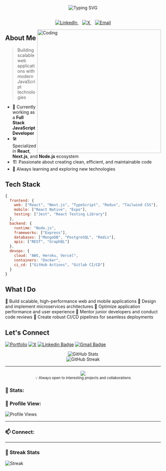 <div align="center">
  <img src="https://readme-typing-svg.demolab.com?font=Fira+Code&size=28&duration=3000&pause=1000&color=6F8EE8&center=true&vCenter=true&width=800&lines=Hey+there%2C+I'm+Dushyant+Khandelwal+%F0%9F%91%8B;Full+Stack+JavaScript+Developer" alt="Typing SVG" />
</div>

<br/>

<p align="center">
  <a href="https://linkedin.com/in/hemanshu-upadhyay-41957b1a8">
    <img src="https://img.shields.io/badge/LinkedIn-0077B5?style=for-the-badge&logo=linkedin&logoColor=white" alt="LinkedIn"/>
  </a>&nbsp;&nbsp;
  <a href="https://x.com/dushyant4665">
    <img src="https://img.shields.io/badge/X-000000?style=for-the-badge&logo=x&logoColor=white" alt="X"/>
  </a>&nbsp;&nbsp;
  <a href="mailto:dushyantkhandelwal4665@gmail.com">
    <img src="https://img.shields.io/badge/Email-808080?style=for-the-badge&logo=gmail&logoColor=white" alt="Email"/>
  </a>
</p>
<img align="right" alt="Coding" width="400" src="https://user-images.githubusercontent.com/74038190/229223263-cf2e4b07-2615-4f87-9c38-e37600f8381a.gif">

## About Me

> Building scalable web applications with modern JavaScript technologies

- 🔭 Currently working as a **Full Stack JavaScript Developer**
- 🛠️ Specialized in **React**, **Next.js**, and **Node.js** ecosystem
- 🏗️ Passionate about creating clean, efficient, and maintainable code
- 🌱 Always learning and exploring new technologies

## Tech Stack

```javascript
{
  frontend: {
    web: ["React", "Next.js", "TypeScript", "Redux", "Tailwind CSS"],
    mobile: ["React Native", "Expo"],
    testing: ["Jest", "React Testing Library"]
  },
  backend: {
    runtime: "Node.js",
    frameworks: ["Express"],
    databases: ["MongoDB", "PostgreSQL", "Redis"],
    apis: ["REST", "GraphQL"]
  },
  devops: {
    cloud: "AWS, Heroku, Vercel",
    containers: "Docker",
    ci_cd: ["GitHub Actions", "Gitlab CI/CD"]
  }
}
```

## What I Do

🎯 Build scalable, high-performance web and mobile applications
🔄 Design and implement microservices architectures
🚀 Optimize application performance and user experience
👥 Mentor junior developers and conduct code reviews
🔧 Create robust CI/CD pipelines for seamless deployments


## Let's Connect

[![Portfolio](https://img.shields.io/badge/-Portfolio-24292e?style=flat-square&logo=google-chrome&logoColor=white&link=https://dushyantkhandelwal.in)](https://dushyantkhandelwal.in)
[![X](https://img.shields.io/badge/-X-1DA1F2?style=flat-square&logo=x&logoColor=white&link=https://x.com/dushyant4665)](https://x.com/dushyant4665)
[![Linkedin Badge](https://img.shields.io/badge/-Dushyant_Khandelwal-blue?style=flat-square&logo=Linkedin&logoColor=white&link=https://www.linkedin.com/in/dushyant-khandelwal-516319221/)](https://www.linkedin.com/in/dushyant-khandelwal-516319221/)
[![Gmail Badge](https://img.shields.io/badge/-dushyant.email@gmail.com-c14438?style=flat-square&logo=Gmail&logoColor=white&link=mailto:dushyantkhandelwal4665@gmail.com)](mailto:dushyant.email@gmail.com)

<div align="center">
  <img src="https://github-readme-stats.vercel.app/api?username=hemanshu-upadhyay&show_icons=true&hide_border=true&theme=tokyonight" alt="GitHub Stats" />
</div>

<div align="center">
  <img src="https://github-readme-streak-stats.herokuapp.com/?user=hemanshu-upadhyay&hide_border=true&theme=tokyonight" alt="GitHub Streak" />
</div>

---

<div align="center">
  <img src="https://quotes-github-readme.vercel.app/api?type=horizontal&theme=tokyonight" />
</div>

<div align="center">
  <sub>💡 Always open to interesting projects and collaborations</sub>
</div>


### 🌟 Stats:





### 👀 Profile View:
![Profile Views](https://komarev.com/ghpvc/?username=dushyant4665&color=brightgreen&style=flat-square)

---

### 📫 Connect:

---

### 🎉 Streak Stats
![Streak](https://github-readme-streak-stats.herokuapp.com/?user=dushyant4665&theme=white)


